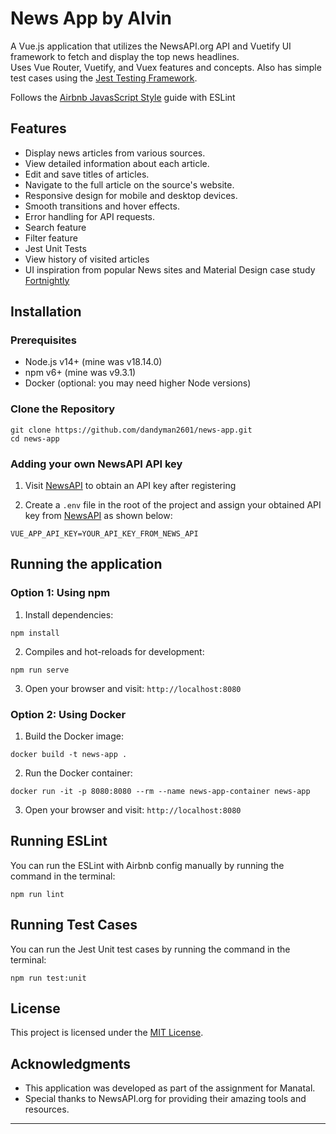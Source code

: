 # News App by Alvin

A Vue.js application that utilizes the NewsAPI.org API and Vuetify UI framework to fetch and display the top news headlines. \
Uses Vue Router, Vuetify, and Vuex features and concepts. Also has simple test cases using the [Jest Testing Framework](https://cli.vuejs.org/core-plugins/unit-jest.html).

Follows the [Airbnb JavasScript Style](https://github.com/airbnb/javascript) guide with ESLint

## Features

- Display news articles from various sources.
- View detailed information about each article.
- Edit and save titles of articles.
- Navigate to the full article on the source's website.
- Responsive design for mobile and desktop devices.
- Smooth transitions and hover effects.
- Error handling for API requests.
- Search feature
- Filter feature
- Jest Unit Tests
- View history of visited articles
- UI inspiration from popular News sites and Material Design case study [Fortnightly](https://m2.material.io/design/material-studies/fortnightly.htm)

## Installation

### Prerequisites

- Node.js v14+ (mine was v18.14.0)
- npm v6+ (mine was v9.3.1)
- Docker (optional: you may need higher Node versions)

### Clone the Repository

```
git clone https://github.com/dandyman2601/news-app.git
cd news-app
```

### Adding your own NewsAPI API key

1. Visit [NewsAPI](https://newsapi.org/docs/get-started) to obtain an API key after registering

2. Create a `.env` file in the root of the project and assign your obtained API key from [NewsAPI](https://newsapi.org/docs/get-started) as shown below:

```
VUE_APP_API_KEY=YOUR_API_KEY_FROM_NEWS_API
```

## Running the application

### Option 1: Using npm

1. Install dependencies:

```
npm install
```

2. Compiles and hot-reloads for development:

```
npm run serve
```

3. Open your browser and visit: `http://localhost:8080`

### Option 2: Using Docker

1. Build the Docker image:

```
docker build -t news-app .
```

2. Run the Docker container:

```
docker run -it -p 8080:8080 --rm --name news-app-container news-app
```

3. Open your browser and visit: `http://localhost:8080`

## Running ESLint

You can run the ESLint with Airbnb config manually by running the command in the terminal:

```
npm run lint
```

## Running Test Cases

You can run the Jest Unit test cases by running the command in the terminal:

```
npm run test:unit
```

## License

This project is licensed under the [MIT License](https://opensource.org/licenses/MIT).

## Acknowledgments

- This application was developed as part of the assignment for Manatal.
- Special thanks to NewsAPI.org for providing their amazing tools and resources.

---
